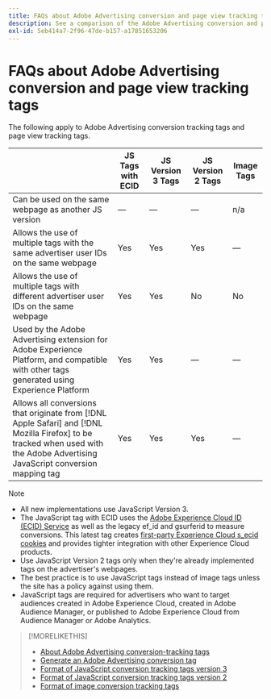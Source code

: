 ```yaml
---
title: FAQs about Adobe Advertising conversion and page view tracking tags
description: See a comparison of the Adobe Advertising conversion and page view tracking tags.
exl-id: 5eb414a7-2f96-47de-b157-a17851653206
---
```

# FAQs about Adobe Advertising conversion and page view tracking tags

The following apply to Adobe Advertising conversion tracking tags and page view tracking tags.

| | JS Tags with ECID | JS Version 3 Tags | JS Version 2 Tags | Image Tags |
| ---- | ---- | ---- | ---- | ---- |
| Can be used on the same webpage as another JS version | &mdash; | &mdash; | &mdash; | n/a |
| Allows the use of multiple tags with the same advertiser user IDs on the same webpage | Yes | Yes | Yes | &mdash; |
| Allows the use of multiple tags with different advertiser user IDs on the same webpage | Yes | Yes | No | No |
| Used by the Adobe Advertising extension for Adobe Experience Platform, and compatible with other tags generated using Experience Platform | Yes | Yes | &mdash; | &mdash; |
| Allows all conversions that originate from [!DNL Apple Safari] and [!DNL Mozilla Firefox] to be tracked when used with the Adobe Advertising JavaScript conversion mapping tag | Yes | Yes | Yes | &mdash; |

<!-- add link to page on conversion mapping tag above? -->

>[!NOTE]
>
>* All new implementations use JavaScript Version 3.
>* The JavaScript tag with ECID uses the [Adobe Experience Cloud ID (ECID) Service](https://experienceleague.adobe.com/docs/id-service/using/intro/overview.html) as well as the legacy ef_id and gsurferid to measure conversions. This latest tag creates [first-party Experience Cloud s_ecid cookies](https://experienceleague.adobe.com/docs/core-services/interface/administration/ec-cookies/cookies-first-party.html) and provides tighter integration with other Experience Cloud products.
>* Use JavaScript Version 2 tags only when they're already implemented tags on the advertiser's webpages.
>* The best practice is to use JavaScript tags instead of image tags unless the site has a policy against using them.
>* JavaScript tags are required for advertisers who want to target audiences created in Adobe Experience Cloud, created in Adobe Audience Manager, or published to Adobe Experience Cloud from Audience Manager or Adobe Analytics.

>[!MORELIKETHIS]
>
>* [About Adobe Advertising conversion-tracking tags](/help/search-social-commerce/tracking/conversion-tracking-advertising.md)
>* [Generate an Adobe Advertising conversion tag](/help/search-social-commerce/tools/conversion-tag-generate.md)
>* [Format of JavaScript conversion tracking tags version 3](/help/search-social-commerce/tracking/format-conversion-tag-jsv3.md)
>* [Format of JavaScript conversion tracking tags version 2](/help/search-social-commerce/tracking/format-conversion-tag-jsv2.md)
>* [Format of image conversion tracking tags](/help/search-social-commerce/tracking/format-conversion-tag-image.md)

<!-- add if I keep the file:  
>* The Adobe Advertising JavaScript conversion mapping tag
-->
